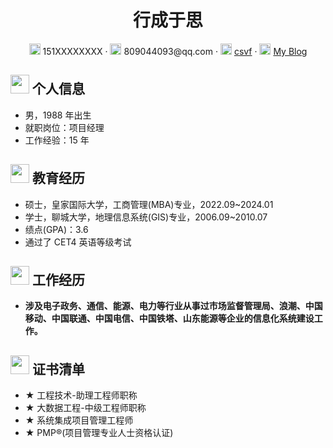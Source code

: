  <center>
     <h1>行成于思</h1>
     <div>
         <span>
             <img src="https://cdn.jsdelivr.net/gh/csvf/imagehost/imgs/phone-solid.svg" width="18px">
             151XXXXXXXX
         </span>
         ·
         <span>
             <img src="https://cdn.jsdelivr.net/gh/csvf/imagehost/imgs/envelope-solid.svg" width="18px">
             809044093@qq.com
         </span>
         ·
         <span>
             <img src="https://cdn.jsdelivr.net/gh/csvf/imagehost/imgs/github-brands.svg" width="18px">
             <a href="https://github.com/csvf">csvf</a>
         </span>
         ·
         <span>
             <img src="https://cdn.jsdelivr.net/gh/csvf/imagehost/imgs/rss-solid.svg" width="18px">
             <a href="#">My Blog</a>
         </span>
     </div>
 </center>

## <img src="https://cdn.jsdelivr.net/gh/csvf/imagehost/imgs/info-circle-solid.svg" width="30px"> 个人信息

- 男，1988 年出生
- 就职岗位：项目经理
- 工作经验：15 年


## <img src="https://cdn.jsdelivr.net/gh/csvf/imagehost/imgs/graduation-cap-solid.svg" width="30px"> 教育经历

- 硕士，皇家国际大学，工商管理(MBA)专业，2022.09~2024.01
- 学士，聊城大学，地理信息系统(GIS)专业，2006.09~2010.07
- 绩点(GPA)：3.6
- 通过了 CET4 英语等级考试

## <img src="https://cdn.jsdelivr.net/gh/csvf/imagehost/imgs/briefcase-solid.svg" width="30px"> 工作经历

- **涉及电子政务、通信、能源、电力等行业从事过市场监督管理局、浪潮、中国移动、中国联通、中国电信、中国铁塔、山东能源等企业的信息化系统建设工作。**

[//]: # (- **云鼎科技股份有限 公司，XXXX 部门，XXXX 工程师，2010.1~2010.9**)

[//]: # (  负责 XXX)

[//]: # (## <img src="https://cdn.jsdelivr.net/gh/csvf/imagehost/imgs/project-diagram-solid.svg" width="30px"> 项目经历)

[//]: # ()
[//]: # (- **XXXX 项目**)

[//]: # ()
[//]: # (  *使用到的技术*)

[//]: # ()
[//]: # (  使用一两句话描述项目的主要功能，然后介绍自己在项目中的角色，解决了什么问题，使用什么方式解决，比别人的方法相比有什么优势（尽量用数据来说明）。)

## <img src="https://cdn.jsdelivr.net/gh/csvf/imagehost/imgs/tools-solid.svg" width="30px"> 证书清单
- ★ 工程技术-助理工程师职称
- ★ 大数据工程-中级工程师职称
- ★ 系统集成项目管理工程师
- ★ PMP®(项目管理专业人士资格认证)

[//]: # (- ★★★ Java)
[//]: # (- ★★☆ C++、Python)

[//]: # (- ★★★ MySQL)

[//]: # (- ★★★ Redis)

[//]: # (- ★★☆ Spring)

[//]: # (- ★☆☆ RabbitMQ、ZooKeeper)

[//]: # (- ★★☆ JavaScript)
